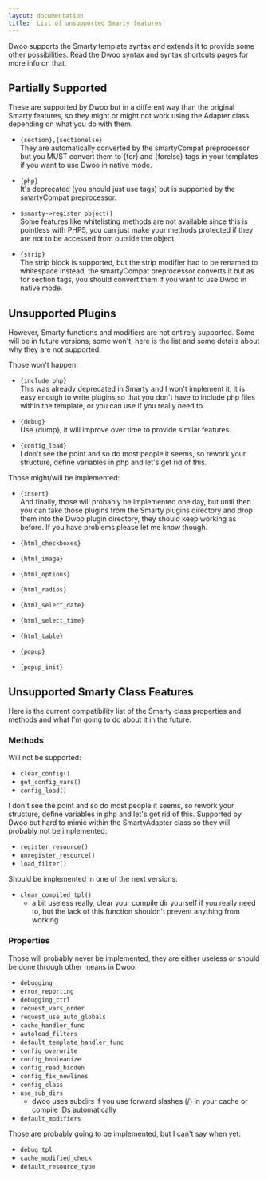 ```yaml
---
layout: documentation
title:  List of unsupported Smarty features
---
```


Dwoo supports the Smarty template syntax and extends it to provide some other possibilities. Read the Dwoo syntax and syntax shortcuts pages for more info on that.

## Partially Supported
These are supported by Dwoo but in a different way than the original Smarty features, so they might or might not work using the Adapter class depending on what you do with them.

* `{section},{sectionelse}`   
They are automatically converted by the smartyCompat preprocessor but you MUST convert them to {for} and {forelse} tags in your templates if you want to use Dwoo in native mode.

* `{php}`  
It's deprecated (you should just use <?php ?> tags) but is supported by the smartyCompat preprocessor.

* `$smarty->register_object()`  
Some features like whitelisting methods are not available since this is pointless with PHP5, you can just make your methods protected if they are not to be accessed from outside the object

* `{strip}`  
The strip block is supported, but the strip modifier had to be renamed to whitespace instead, the smartyCompat preprocessor converts it but as for section tags, you should convert them if you want to use Dwoo in native mode.

## Unsupported Plugins
However, Smarty functions and modifiers are not entirely supported. Some will be in future versions, some won't, here is the list and some details about why they are not supported.

Those won't happen:

* `{include_php}`  
This was already deprecated in Smarty and I won't implement it, it is easy enough to write plugins so that you don't have to include php files within the template, or you can use <?php include 'file.php'; ?> if you really need to.

* `{debug}`  
Use {dump}, it will improve over time to provide similar features.

* `{config_load}`  
I don't see the point and so do most people it seems, so rework your structure, define variables in php and let's get rid of this.

Those might/will be implemented:

* `{insert}`  
And finally, those will probably be implemented one day, but until then you can take those plugins from the Smarty plugins directory and drop them into the Dwoo plugin directory, they should keep working as before. If you have problems please let me know though.

* `{html_checkboxes}`
* `{html_image}`
* `{html_options}`
* `{html_radios}`
* `{html_select_date}`
* `{html_select_time}`
* `{html_table}`
* `{popup}`
* `{popup_init}`

## Unsupported Smarty Class Features
Here is the current compatibility list of the Smarty class properties and methods and what I'm going to do about it in the future.

### Methods
Will not be supported:

* `clear_config()`
* `get_config_vars()`
* `config_load()`

I don't see the point and so do most people it seems, so rework your structure, define variables in php and let's get rid of this.
Supported by Dwoo but hard to mimic within the SmartyAdapter class so they will probably not be implemented:

* `register_resource()`
* `unregister_resource()`
* `load_filter()`

Should be implemented in one of the next versions:

* `clear_compiled_tpl()`
	* a bit useless really, clear your compile dir yourself if you really need to, but the lack of this function shouldn't prevent anything from working

### Properties
Those will probably never be implemented, they are either useless or should be done through other means in Dwoo:

* `debugging`
* `error_reporting`
* `debugging_ctrl`
* `request_vars_order`
* `request_use_auto_globals`
* `cache_handler_func`
* `autoload_filters`
* `default_template_handler_func`
* `config_overwrite`
* `config_booleanize`
* `config_read_hidden`
* `config_fix_newlines`
* `config_class`
* `use_sub_dirs`
	* dwoo uses subdirs if you use forward slashes (/) in your cache or compile IDs automatically
* `default_modifiers`

Those are probably going to be implemented, but I can't say when yet:

* `debug_tpl`
* `cache_modified_check`
* `default_resource_type`
